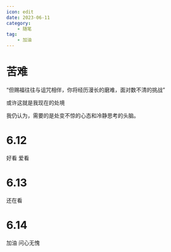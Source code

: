```yaml
---
icon: edit
date: 2023-06-11
category:
    - 随笔
tag:
    - 加油
---
```


# 苦难

“但赐福往往与诅咒相伴，你将经历漫长的磨难，面对数不清的挑战”

或许这就是我现在的处境

我仍认为，需要的是处变不惊的心态和冷静思考的头脑。

# 6.12
好看  爱看

# 6.13
还在看

# 6.14
加油 问心无愧